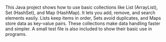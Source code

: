 This Java project shows how to use basic collections like List (ArrayList), Set (HashSet), and Map (HashMap). It lets you add, remove, and search elements easily. Lists keep items in order, Sets avoid duplicates, and Maps store data as key-value pairs. These collections make data handling faster and simpler. A small test file is also included to show their basic use in programs.
